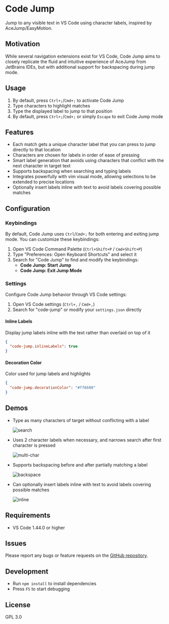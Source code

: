 # Code Jump

Jump to any visible text in VS Code using character labels, inspired by AceJump/EasyMotion.

## Motivation

While several navigation extensions exist for VS Code, Code Jump aims to closely replicate the fluid and intuitive experience of AceJump from JetBrains IDEs, but with additional support for backspacing during jump mode.

## Usage

1. By default, press `Ctrl+;`/`Cmd+;` to activate Code Jump
2. Type characters to highlight matches
3. Type the displayed label to jump to that position
4. By default, press `Ctrl+;`/`Cmd+;` or simply `Escape` to exit Code Jump mode

## Features

- Each match gets a unique character label that you can press to jump directly to that location
- Characters are chosen for labels in order of ease of pressing
- Smart label generation that avoids using characters that conflict with the next character in target text
- Supports backspacing when searching and typing labels
- Integrates powerfully with vim visual mode, allowing selections to be extended to precise locations
- Optionally insert labels inline with text to avoid labels covering possible matches

## Configuration

### Keybindings

By default, Code Jump uses `Ctrl`/`Cmd+;` for both entering and exiting jump mode. You can customize these keybindings:

1. Open VS Code Command Palette (`Ctrl+Shift+P` / `Cmd+Shift+P`)
2. Type "Preferences: Open Keyboard Shortcuts" and select it
3. Search for "Code Jump" to find and modify the keybindings:
   - **Code Jump: Start Jump**
   - **Code Jump: Exit Jump Mode**

### Settings

Configure Code Jump behavior through VS Code settings:

1. Open VS Code settings (`Ctrl+,` / `Cmd+,`)
2. Search for "code-jump" or modify your `settings.json` directly

#### Inline Labels
Display jump labels inline with the text rather than overlaid on top of it

```json
{
  "code-jump.inlineLabels": true
}
```

#### Decoration Color
Color used for jump labels and highlights

```json
{
  "code-jump.decorationColor": "#ff6600"
}
```

## Demos

- Type as many characters of target without conflicting with a label

  ![search](media/search.gif)

- Uses 2 character labels when necessary, and narrows search after first character is pressed

  ![multi-char](media/multi-char.gif)

- Supports backspacing before and after partially matching a label

  ![backspace](media/backspace.gif)

- Can optionally insert labels inline with text to avoid labels covering possible matches

  ![inline](media/inline.gif)

## Requirements

- VS Code 1.44.0 or higher

## Issues

Please report any bugs or feature requests on the [GitHub repository](https://github.com/OxideOps/code-jump/issues).

## Development

- Run `npm install` to install dependencies
- Press `F5` to start debugging

## License

GPL 3.0
